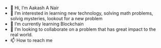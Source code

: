 - 👋 Hi, I’m Aakash A Nair
- 👀 I’m interested in learning new technology, solving math problems, solvig mysteries, lookout for a new problem 
- 🌱 I’m currently learning Blockchain
- 💞️ I’m looking to collaborate on a problem that has great impact to the real world.
- 📫 How to reach me 

<!---
hacknarog/hacknarog is a ✨ special ✨ repository because its `README.md` (this file) appears on your GitHub profile.
You can click the Preview link to take a look at your changes.
--->
